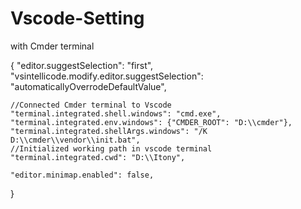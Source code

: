 # Vscode-Setting
with Cmder terminal


{
    "editor.suggestSelection": "first",
    "vsintellicode.modify.editor.suggestSelection": "automaticallyOverrodeDefaultValue",

    //Connected Cmder terminal to Vscode
    "terminal.integrated.shell.windows": "cmd.exe",
    "terminal.integrated.env.windows": {"CMDER_ROOT": "D:\\cmder"},
    "terminal.integrated.shellArgs.windows": "/K D:\\cmder\\vendor\\init.bat",
    //Initialized working path in vscode terminal
    "terminal.integrated.cwd": "D:\\Itony",
    
    "editor.minimap.enabled": false,

}
